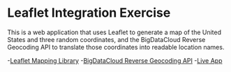 # Leaflet Integration Exercise

This is a web application that uses Leaflet to generate a map of the United States and three random coordinates, and the BigDataCloud Reverse Geocoding API to translate those coordinates into readable location names.

-[Leaflet Mapping Library](https://leafletjs.com/)
-[BigDataCloud Reverse Geocoding API](https://www.bigdatacloud.com/reverse-geocoding)
-[Live App]()